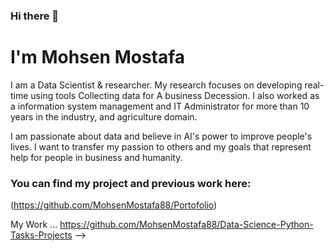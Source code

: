 ### Hi there 👋

# I'm Mohsen Mostafa 

I am a Data Scientist & researcher. My research focuses on developing real-time using tools Collecting data for A business Decession. I also worked as a information system management and IT Administrator for more than 10 years in the industry, and agriculture domain.

I am passionate about data and believe in AI's power to improve people's lives. I want to transfer my passion to others and my goals that represent help for people in business and humanity.

### You can find my project and previous work here:

(https://github.com/MohsenMostafa88/Portofolio)

My Work ... https://github.com/MohsenMostafa88/Data-Science-Python-Tasks-Projects
-->


